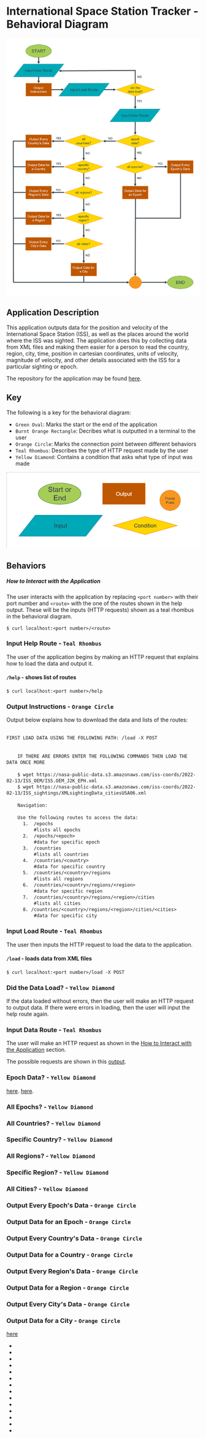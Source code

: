 # International Space Station Tracker - Behavioral Diagram

![](https://github.com/osvasali/my-coe332-hws/blob/main/homework07/trackingAppFlowchart.png)

## Application Description

This application outputs data for the position and velocity of the International Space Station (ISS), as well as the places around the world where the ISS was sighted. The application does this by collecting data from XML files and making them easier for a person to read the country, region, city, time, position in cartesian coordinates, units of velocity, magnitude of velocity, and other details associated with the ISS for a particular sighting or epoch.

The repository for the application may be found [here](https://github.com/osvasali/ISS-Tracking-Application-Using-Flask).

## Key

The following is a key for the behavioral diagram:

- ```Green Oval```: Marks the start or the end of the application
- ```Burnt Orange Rectangle```: Decribes what is outputted in a terminal to the user
- ```Orange Circle```: Marks the connection point between different behaviors
- ```Teal Rhombus```: Describes the type of HTTP request made by the user
- ```Yellow Diamond```: Contains a condition that asks what type of input was made

![](https://github.com/osvasali/my-coe332-hws/blob/main/homework07/Key.png)

## Behaviors

##### How to Interact with the Application

The user interacts with the application by replacing  `<port number>` with their port number and
`<route>` with the one of the routes shown in the help output. These will be the inputs (HTTP requests) shown as a teal rhombus in the behavioral diagram.

```
$ curl localhost:<port number>/<route>
```

### Input Help Route - ```Teal Rhombus```

The user of the application begins by making an HTTP request that explains how to load the data and output it.

#### `/help` - shows list of routes

```
$ curl localhost:<port number>/help
```

### Output Instructions - ```Orange Circle```

Output below explains how to download the data and lists of the routes:

```
 
FIRST LOAD DATA USING THE FOLLOWING PATH: /load -X POST

    
    IF THERE ARE ERRORS ENTER THE FOLLOWING COMMANDS THEN LOAD THE DATA ONCE MORE
    
    $ wget https://nasa-public-data.s3.amazonaws.com/iss-coords/2022-02-13/ISS_OEM/ISS.OEM_J2K_EPH.xml
    $ wget https://nasa-public-data.s3.amazonaws.com/iss-coords/2022-02-13/ISS_sightings/XMLsightingData_citiesUSA06.xml

    Navigation:

    Use the following routes to access the data:
      1.  /epochs
          #lists all epochs
      2.  /epochs/<epoch>
          #data for specific epoch
      3.  /countries
          #lists all countries
      4.  /countries/<country>
          #data for specific country
      5.  /countries/<country>/regions
          #lists all regions
      6.  /countries/<country>/regions/<region>
          #data for specific region
      7.  /countries/<country>/regions/<region>/cities
          #lists all cities
      8. /countries/<country>/regions/<region>/cities/<cities>
          #data for specific city

```

### Input Load Route - ```Teal Rhombus```

The user then inputs the HTTP request to load the data to the application.

#### `/load` - loads data from XML files

```
$ curl localhost:<port number>/load -X POST
```

### Did the Data Load? - ```Yellow Diamond```

If the data loaded without errors, then the user will make an HTTP request to output data. If there were errors in loading, then the user will input the help route again.

### Input Data Route - ```Teal Rhombus```

The user will make an HTTP request as shown in the [How to Interact with the Application](#how-to-interact-with-the-application) section.

The possible requests are shown in this [output](#output-instructions).

### Epoch Data? - ```Yellow Diamond```

<span id="epochs"></span>
[here](#epochs).
<span id="countries"></span>
[here](#countries).

### <span id="epochs"></span>All Epochs? - ```Yellow Diamond```

### <span id="countries"></span>All Countries? - ```Yellow Diamond```

### Specific Country? - ```Yellow Diamond```

### All Regions? - ```Yellow Diamond```

### Specific Region? - ```Yellow Diamond```

### All Cities? - ```Yellow Diamond```

### Output Every Epoch's Data - ```Orange Circle```
### Output Data for an Epoch - ```Orange Circle```
### Output Every Country's Data - ```Orange Circle```
### Output Data for a Country - ```Orange Circle```
### Output Every Region's Data - ```Orange Circle```
### Output Data for a Region - ```Orange Circle```
### Output Every City's Data - ```Orange Circle```
### Output Data for a City - ```Orange Circle```

<span id="a"></span>
[here](#a)

*
*
*
*
*
*

*
*
*
*
*
*
*
*






